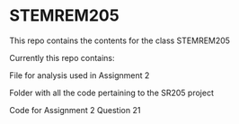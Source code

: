 # STEMREM205

This repo contains the contents for the class STEMREM205

Currently this repo contains:

File for analysis used in Assignment 2

Folder with all the code pertaining to the SR205 project

Code for Assignment 2 Question 21

